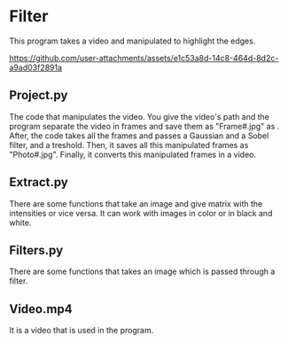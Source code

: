 # Filter
This program takes a video and manipulated to highlight the edges.


https://github.com/user-attachments/assets/e1c53a8d-14c8-464d-8d2c-a9ad03f2891a

## Project.py
The code that manipulates the video. You give the video's path and the program separate the video in frames and save them as "Frame#.jpg"  as . After, the code takes all the frames and passes a Gaussian and a Sobel filter, and a treshold. Then, it saves all this  manipulated frames as "Photo#.jpg". Finally, it converts this manipulated frames in a video.

## Extract.py
There are some functions that take an image and give matrix with the intensities or vice versa. It can work with images in color or in black and white.

## Filters.py
There are some functions that takes an image which is passed through a filter.

## Video.mp4
It is a video that is used in the program.
